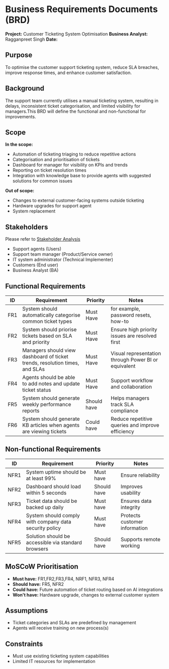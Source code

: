# Business Requirements Documents (BRD)

**Project:** Customer Ticketing System Optimisation
**Business Analyst:** Ragganpreet Singh
**Date:**

## Purpose
To optimise the customer support ticketing system, reduce SLA breaches, improve response times, and enhance customer satisfaction.

## Background
The support team currently utilises a manual ticketing system, resulting in delays, inconsistent ticket categorisation, and limited visibility for managers.This BRD will define the functional and non-functional for improvements.

## Scope
**In the scope:**
- Automation of ticketing triaging to reduce repetitive actions
- Categorisation and prioritisation of tickets
- Dashboard for manager for visibility on KPIs and trends
- Reporting on ticket resolution times
- Integration with knowledge base to provide agents with suggested solutions for common issues

**Out of scope:**
- Changes to external customer-facing systems outside ticketing
- Hardware upgrades for support agent
- System replacement

## Stakeholders
Please refer to [Stakeholder Analysis](StakeholderAnalysis.md)
- Support agents (Users)
- Support team manager (Product/Service owner)
- IT system administrator (Technical Implementer)
- Customers (End user)
- Business Analyst (BA)

## Functional Requirements
| ID  | Requirement                                                     | Priority    | Notes                                                     |
|-----|-----------------                                                |-------------|--------|
| FR1 | System should automatically categorise common ticket types                | Must Have  | for example, password resets, how-to                      |
| FR2 | System should priorise tickets based on SLA and priority     | Must Have|Ensure high priority issues are resolved first |
|FR3 | Managers should view dashboard of ticket trends, resolution times, and SLAs | Must Have | Visual representation through Power BI or equivalent | 
|FR4 | Agents should be able to add notes and update ticket status | Must Have | Support workflow and collaboration |
|FR5 | System should generate weekly performance reports | Should have | Helps managers track SLA compliance |
|FR6 | System should generate KB articles when agents are viewing tickets | Could have | Reduce repetitive queries and improve efficiency|

## Non-functional Requirements
| ID  | Requirement     | Priority    | Notes |
|-----|-----------------|-------------|--------|
| NFR1 | System uptime should be at least 99%| Must have | Ensure reliability|
| NFR2 | Dashboard should load within 5 seconds | Should have | Improves usability |
| NFR3 | Ticket data should be backed up daily | Must have | Ensures data integrity |
| NFR4 | System should comply with company data security policy | Must have | Protects customer information|
| NFR5 | Solution should be accessible via standard browsers | Should have | Supports remote working |

## MoSCoW Prioritisation
- **Must have:** FR1,FR2,FR3,FR4, NRF1, NFR3, NFR4
- **Should have:** FR5, NFR2
- **Could have:** Future automation of ticket routing based on AI integrations
- **Won't have:** Hardware upgrade, changes to external customer system
  
## Assumptions
- Ticket categories and SLAs are predefined by management
- Agents will receive training on new process(s)

## Constraints
- Must use existing ticketing system capabilities
- Limited IT resources for implementation


